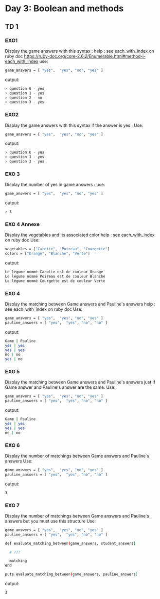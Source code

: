 # Day 3: Boolean and methods

## TD 1

### EXO1

Display the game answers with this syntax :
help : see each_with_index on ruby doc
https://ruby-doc.org/core-2.6.2/Enumerable.html#method-i-each_with_index
use:
```bash
game_answers = [ "yes",  "yes", "no", "yes" ]
```

output:
```bash
> question 0 - yes
> question 1 - yes
> question 2 - no
> question 3 - yes
```

### EXO2
Display the game answers with this syntax if the answer is yes :
Use:
```bash
game_answers = [ "yes",  "yes", "no", "yes" ]
```
output:
```bash
> question 0 - yes
> question 1 - yes
> question 3 - yes
```

### EXO 3
Display the number of yes in game answers :
use:
```bash
game_answers = [ "yes",  "yes", "no", "yes" ]
```

output:
```bash
> 3
```

### EXO 4 Annexe

Display the vegetables and its associated color
help : see each_with_index on ruby doc
Use:
```bash
vegetables = ["Carotte", "Poireau", "Courgette"]
colors = ["Orange", "Blanche", "Verte"]
```

output:
```bash
Le légume nommé Carotte est de couleur Orange
Le légume nommé Poireau est de couleur Blanche
Le légume nommé Courgette est de couleur Verte
```

### EXO 4

Display the matching between Game answers and Pauline's answers
help : see each_with_index on ruby doc
Use:
```bash
game_answers = [ "yes",  "yes", "no", "yes" ]
pauline_answers = [ "yes",  "yes", "no", "no" ]
```

output:
```bash
Game | Pauline
yes | yes
yes | yes
no | no
yes | no
```

### EXO 5

Display the matching between Game answers and Pauline's answers
just if Game answer and Pauline's answer are the same.
Use:
```bash
game_answers = [ "yes",  "yes", "no", "yes" ]
pauline_answers = [ "yes",  "yes", "no", "no" ]
```

output:
```bash
Game | Pauline
yes | yes
yes | yes
no | no
```

### EXO 6

Display the number of matchings between Game answers and Pauline's answers
Use:
```bash
game_answers = [ "yes",  "yes", "no", "yes" ]
pauline_answers = [ "yes",  "yes", "no", "no" ]
```

output:
```bash
3
```

### EXO 7

Display the number of matchings between Game answers and Pauline's answers
but you must use this structure
Use:
```bash
game_answers = [ "yes",  "yes", "no", "yes" ]
pauline_answers = [ "yes",  "yes", "no", "no" ]

def evaluate_matching_between(game_answers, student_answers)

  # ???

  matching
end

puts evaluate_matching_between(game_answers, pauline_answers)
```

output:
```bash
3
```

